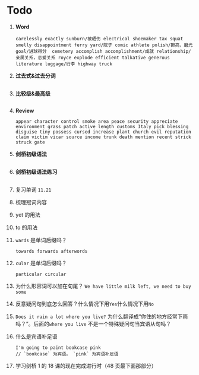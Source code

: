 # Todo

1. **Word**

   ```
   carelessly exactly sunburn/被晒伤 electrical shoemaker tax squat smelly disappointment ferry yard/院子 comic athlete polish/擦亮，磨光 goal/进球得分  cemetery accomplish accomplishment/成就 relationship/亲属关系，恋爱关系 royce explode efficient talkative generous literature luggage/行李 highway truck
   ```

2. **过去式&过去分词**

   ```

   ```

3. **比较级&最高级**

   ```

   ```

4. **Review**

   ```
   appear character control smoke area peace security appreciate environment grass patch active length customs Italy pick blessing disguise tiny possess cursed increase plant church evil reputation claim victim vicar source income trunk death mention recent strick struck gate
   ```

5. **剑桥初级语法**

   ```

   ```

6. **剑桥初级语法练习**

   ```

   ```

7. 复习单词 `11.21`

8. 梳理冠词内容

9. yet 的用法

10. to 的用法

11. `wards` 是单词后缀吗？

    ```
    towards forwards afterwords
    ```

12. `cular` 是单词后缀吗？

    ```
    particular circular
    ```

13. 为什么形容词可以加在句尾？ `We have little milk left, we need to buy some`

14. 反意疑问句到底怎么回答？什么情况下用`Yes`什么情况下用`No`

15. `Does it rain a lot where you live?` 为什么翻译成“你住的地方经常下雨吗？”。后面的`where you live` 不是一个特殊疑问句当宾语从句吗？

16. 什么是宾语补足语

    ```
    I'm going to paint bookcase pink
    // `bookcase` 为宾语。 `pink` 为宾语补足语
    ```

17. 学习剑桥 1 的 18 课的现在完成进行时（48 页最下面那部分）
